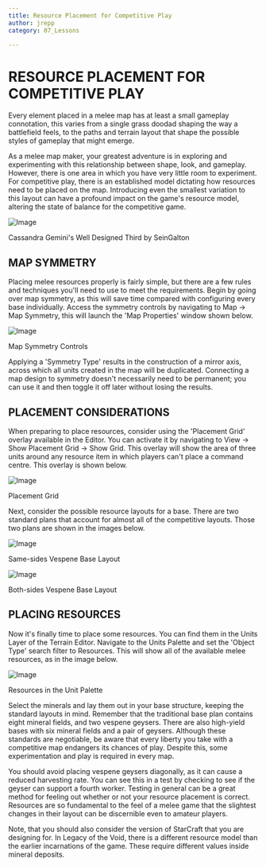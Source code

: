 ```yaml
---
title: Resource Placement for Competitive Play
author: jrepp
category: 07_Lessons

---
```

RESOURCE PLACEMENT FOR COMPETITIVE PLAY
=======================================

Every element placed in a melee map has at least a small gameplay
connotation, this varies from a single grass doodad shaping the way a
battlefield feels, to the paths and terrain layout that shape the
possible styles of gameplay that might emerge.

As a melee map maker, your greatest adventure is in exploring and
experimenting with this relationship between shape, look, and gameplay.
However, there is one area in which you have very little room to
experiment. For competitive play, there is an established model
dictating how resources need to be placed on the map. Introducing even
the smallest variation to this layout can have a profound impact on the
game's resource model, altering the state of balance for the competitive
game.

![Image](./086_Resource_Placement_for_Competitive_Play/image1.png)

Cassandra Gemini's Well Designed Third by SeinGalton

MAP SYMMETRY
------------

Placing melee resources properly is fairly simple, but there are a few
rules and techniques you'll need to use to meet the requirements. Begin
by going over map symmetry, as this will save time compared with
configuring every base individually. Access the symmetry controls by
navigating to Map -\> Map Symmetry, this will launch the 'Map
Properties' window shown below.

![Image](./086_Resource_Placement_for_Competitive_Play/image2.png)

Map Symmetry Controls

Applying a 'Symmetry Type' results in the construction of a mirror axis,
across which all units created in the map will be duplicated. Connecting
a map design to symmetry doesn't necessarily need to be permanent; you
can use it and then toggle it off later without losing the results.

PLACEMENT CONSIDERATIONS
------------------------

When preparing to place resources, consider using the 'Placement Grid'
overlay available in the Editor. You can activate it by navigating to
View -\> Show Placement Grid -\> Show Grid. This overlay will show the
area of three units around any resource item in which players can't
place a command centre. This overlay is shown below.

![Image](./086_Resource_Placement_for_Competitive_Play/image3.png)

Placement Grid

Next, consider the possible resource layouts for a base. There are two
standard plans that account for almost all of the competitive layouts.
Those two plans are shown in the images below.

![Image](./086_Resource_Placement_for_Competitive_Play/image4.png)

Same-sides Vespene Base Layout

![Image](./086_Resource_Placement_for_Competitive_Play/image5.png)

Both-sides Vespene Base Layout

PLACING RESOURCES
-----------------

Now it's finally time to place some resources. You can find them in the
Units Layer of the Terrain Editor. Navigate to the Units Palette and set
the 'Object Type' search filter to Resources. This will show all of the
available melee resources, as in the image below.

![Image](./086_Resource_Placement_for_Competitive_Play/image6.png)

Resources in the Unit Palette

Select the minerals and lay them out in your base structure, keeping the
standard layouts in mind. Remember that the traditional base plan
contains eight mineral fields, and two vespene geysers. There are also
high-yield bases with six mineral fields and a pair of geysers. Although
these standards are negotiable, be aware that every liberty you take
with a competitive map endangers its chances of play. Despite this, some
experimentation and play is required in every map.

You should avoid placing vespene geysers diagonally, as it can cause a
reduced harvesting rate. You can see this in a test by checking to see
if the geyser can support a fourth worker. Testing in general can be a
great method for feeling out whether or not your resource placement is
correct. Resources are so fundamental to the feel of a melee game that
the slightest changes in their layout can be discernible even to amateur
players.

Note, that you should also consider the version of StarCraft that you
are designing for. In Legacy of the Void, there is a different resource
model than the earlier incarnations of the game. These require different
values inside mineral deposits.
